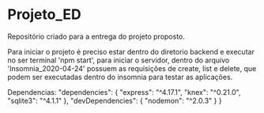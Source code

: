 # Projeto_ED
Repositório criado para a entrega do projeto proposto.

Para iniciar o projeto é preciso estar dentro do diretorio backend e executar no ser terminal 'npm start', para iniciar o servidor, dentro do arquivo 'Insomnia_2020-04-24' possuem as requisições de create, list e delete, que podem ser executadas dentro do insomnia para testar as aplicações.

Dependencias:
  "dependencies": {
    "express": "^4.17.1",
    "knex": "^0.21.0",
    "sqlite3": "^4.1.1"
  },
  "devDependencies": {
    "nodemon": "^2.0.3"
  }
}
